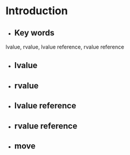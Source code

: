 # Introduction
- ## **Key words**
lvalue, rvalue, lvalue reference, rvalue reference
- ## **lvalue**

- ## **rvalue**
- ## **lvalue reference**
- ## **rvalue reference**
- ## **move**